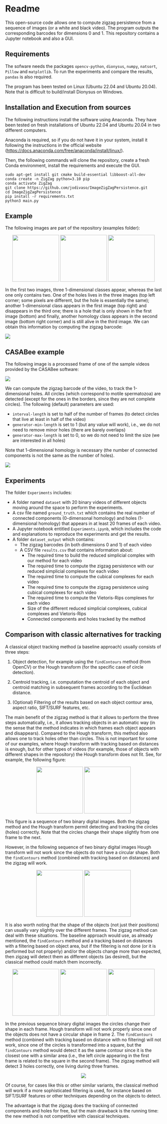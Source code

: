 # Readme

This open-source code allows one to compute zigzag persistence from a sequence of images (or a white and black video). The program outputs the corresponding barcodes for dimensions 0 and 1. This repository contains a Jupyter notebook and also a GUI.

## Requirements

The sofware needs the packages ```opencv-python```, ```dionysus```, ```numpy```, ```natsort```, ```Pillow``` and ```matplotlib```.
To run the experiments and compare the results, ```pandas``` is also required.

The program has been tested on Linux (Ubuntu 22.04 and Ubuntu 20.04). Note that is difficult to build/install Dionysus on Windows.

## Installation and Execution from sources

The following instructions install the software using Anaconda. 
They have been tested on fresh installations of Ubuntu 22.04 and Ubuntu 20.04 in two different computers.

Anaconda is required, so if you do not have it in your system, install it following the instructions in the official website (https://docs.anaconda.com/free/anaconda/install/linux/).

Then, the following commands will clone the repository, create a fresh Conda environment, install the requirements and execute the GUI.

```
sudo apt-get install git cmake build-essential libboost-all-dev
conda create -n ZigZag python=3.10 pip
conda activate ZigZag
git clone https://github.com/jodivaso/ImageZigZagPersistence.git
cd ImageZigZagPersistence
pip install -r requirements.txt
python3 main.py
```




## Example

The following images are part of the repository (examples folder):

<p align="center">
<img src="https://raw.githubusercontent.com/jodivaso/ImageZigZagPersistence/master/readme_imgs/3circles-3.jpg" width="150">
<img src="https://raw.githubusercontent.com/jodivaso/ImageZigZagPersistence/master/readme_imgs/3circles-2.jpg" width="150">
<img src="https://raw.githubusercontent.com/jodivaso/ImageZigZagPersistence/master/readme_imgs/3circles-1.jpg" width="150">
</p>


In the first two images, three 1-dimensional classes
appear, whereas the last one only contains two. One of the holes
lives in the three images (top left corner; some pixels are different, but the hole is essentially the same); another 1-dimensional
class appears in the first image (top right) and disappears in
the third one; there is a hole that is only shown in the first image (bottom) and finally, another homology class appears in the
second image (bottom right corner) and is still alive in the third
image. We can obtain this information by computing the zigzag
barcode:

<p>
<img src="https://raw.githubusercontent.com/jodivaso/ImageZigZagPersistence/master/readme_imgs/3circles-barcode.png">

</p>


## CASABee example

The following image is a processed frame of one of the sample videos provided by the CASABee software:

![](https://raw.githubusercontent.com/jodivaso/ImageZigZagPersistence/master/readme_imgs/frame_video_CASABee.jpg)

We can compute the zigzag barcode of the video, to track the 1-dimensional holes. All circles (which correspond to motile spermatozoa) 
are detected (except for the ones in the borders, since they are not complete circles). The following (default) parameters are used:
- ```interval-length``` is set to half of the number of frames (to detect circles that live at least in half of the video)
- ```generator-min-length``` is set to 1 (but any value will work), i.e., we do not need to remove minor holes (there are barely overlaps)
- ```generator-max-length``` is set to 0, so we do not need to limit the size (we are interested in all holes)

Note that 1-dimensional homology is necessary (the number of connected components is not the same as the number of holes).

![](https://raw.githubusercontent.com/jodivaso/ImageZigZagPersistence/master/readme_imgs/result_video_CASABee.jpg)



## Experiments

The folder ```Experiments``` includes:
- A folder named ```dataset``` with 20 binary videos of different objects moving around the space to perform the experiments.
- A csv file named ```ground_truth.txt``` which contains the real number of connected components (0-dimensonal homology) and holes (1-dimensional homology) that appears in at least 20 frames of each video.
- A Jupyter notebook entitled ```Experiments.ipynb```, which includes the code and explanations to reproduce the experiments and get the results.
- A folder ```dataset_output``` which contains:
    - The zigzag barcodes (in both dimensions 0 and 1) of each video
    - A CSV file ```results.csv``` that contains information about:
        - The required time to build the reduced simplicial complex with our method for each video
        - The required time to compute the zigzag persistence with our reduced simplicial complexes for each video
        - The required time to compute the cubical complexes for each video
        - The required time to compute the zigzag persistence using cubical complexes for each video
        - The required time to compute the Vietoris-Rips complexes for each video
        - Size of the different reduced simplicial complexes, cubical complexes and Vietoris-Rips
        - Connected components and holes tracked by the method



## Comparison with classic alternatives for tracking

A classical object tracking method (a baseline approach) usually consists of three steps:

1. Object detection, for example using the ```findContours``` method (from OpenCV) or
the Hough transform (for the specific case of circle detection).

3. Centroid tracking, i.e. computation the centroid of each object and centroid matching
in subsequent frames according to the Euclidean distance.

5. (Optional) Filtering of the results based on each object contour area, aspect ratio,
SIFT/SURF features, etc.

The main benefit of the zigzag method is that it allows to perform the three steps
automatically, i.e., it allows tracking objects in an automatic way (in the sense that the
method indicates in which frames each object appears and disappears). Compared to the
Hough transform, this method also allows one to track holes other than circles. This is
not important for some of our examples, where Hough transform with tracking based on
distances is enough, but for other types of videos (for example, those of objects with different
shapes in the repository) the Hough transform does not fit. See, for example, the following figure:

<p align="center">
<img src="https://raw.githubusercontent.com/jodivaso/ImageZigZagPersistence/master/readme_imgs/examples_comparison/example2/example_response1.jpg" width="150">
<img src="https://raw.githubusercontent.com/jodivaso/ImageZigZagPersistence/master/readme_imgs/examples_comparison/example2/example_response2.jpg" width="150">
</p>

This figure is a sequence of two binary digital images. Both the zigzag method and the Hough
transform permit detecting and tracking the circles (holes) correctly. Note that the circles
change their shape slightly from one frame to the next.

However, in the following sequence of two binary digital images Hough transform will not work since
the objects do not have a circular shape. Both the ```findContours``` method (combined with
tracking based on distances) and the zigzag will work.

<p align="center">
<img src="https://raw.githubusercontent.com/jodivaso/ImageZigZagPersistence/master/readme_imgs/examples_comparison/example3/example_response1.jpg" width="150">
<img src="https://raw.githubusercontent.com/jodivaso/ImageZigZagPersistence/master/readme_imgs/examples_comparison/example3/example_response2.jpg" width="150">
</p>


It is also worth noting that the shape of the objects (not just their positions) can usually
vary slightly over the different frames. The zigzag method can deal with these situations.
The baseline approach would use, as already mentioned, the ```findContours``` method and a
tracking based on distances with a filtering based on object area, but if the filtering is not
done (or it is performed but not properly) and/or the objects change more than expected,
then zigzag will detect them as different objects (as desired), but the classical method could
match them incorrectly.

<p align="center">
<img src="https://raw.githubusercontent.com/jodivaso/ImageZigZagPersistence/master/readme_imgs/examples_comparison/example1/example_response1.jpg" width="150">
<img src="https://raw.githubusercontent.com/jodivaso/ImageZigZagPersistence/master/readme_imgs/examples_comparison/example1/example_response2.jpg" width="150">
<img src="https://raw.githubusercontent.com/jodivaso/ImageZigZagPersistence/master/readme_imgs/examples_comparison/example1/example_response3.jpg" width="150">
</p>

In the previous sequence binary digital images the circles change their shape
in each frame. Hough transform will not work properly since one of the objects does not
have a circular shape in frame 2. The ```findContours``` method (combined with tracking based
on distance with no filtering) will not work, since one of the circles is transformed into a
square, but the ```findContours``` method would detect it as the same contour since it is the
closest one with a similar area (i.e., the left circle appearing in the first frame is related to
the square in the second frame). The zigzag method will detect 3 holes correctly, one living
during three frames.

<p align="center">
<img src="https://raw.githubusercontent.com/jodivaso/ImageZigZagPersistence/master/readme_imgs/examples_comparison/example1/example_response1_barcode.jpg">
</p>

Of course, for cases like this or other similar variants, the classical method will work if
a more sophisticated filtering is used, for instance based on SIFT/SURF features or other
techniques depending on the objects to detect.

The advantage is that the zigzag does the tracking of connected components and holes for free, 
but the main drawback is the running time: the new method is not competitive with classical techniques.
